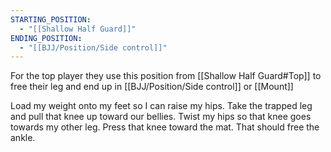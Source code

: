 ```yaml
---
STARTING_POSITION:
  - "[[Shallow Half Guard]]"
ENDING_POSITION:
  - "[[BJJ/Position/Side control]]"
---
```


For the top player they use this position from [[Shallow Half Guard#Top]] to free their leg and end up in [[BJJ/Position/Side control]] or [[Mount]]


Load my weight onto my feet so I can raise my hips. Take the trapped leg and pull that knee up toward our bellies. Twist my hips so that knee goes towards my other leg. Press that knee toward the mat. That should free the ankle.